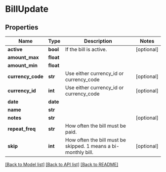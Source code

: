 # BillUpdate

## Properties
Name | Type | Description | Notes
------------ | ------------- | ------------- | -------------
**active** | **bool** | If the bill is active. | [optional] 
**amount_max** | **float** |  | 
**amount_min** | **float** |  | 
**currency_code** | **str** | Use either currency_id or currency_code | [optional] 
**currency_id** | **int** | Use either currency_id or currency_code | [optional] 
**date** | **date** |  | 
**name** | **str** |  | 
**notes** | **str** |  | [optional] 
**repeat_freq** | **str** | How often the bill must be paid. | 
**skip** | **int** | How often the bill must be skipped. 1 means a bi-monthly bill. | [optional] 

[[Back to Model list]](../README.md#documentation-for-models) [[Back to API list]](../README.md#documentation-for-api-endpoints) [[Back to README]](../README.md)


